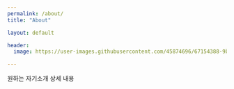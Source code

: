 ```yaml
---
permalink: /about/
title: "About"

layout: default

header:
  image: https://user-images.githubusercontent.com/45874696/67154388-9bd93e00-f336-11e9-980f-8054df29ede0.png

---
```



원하는 자기소개 상세 내용

